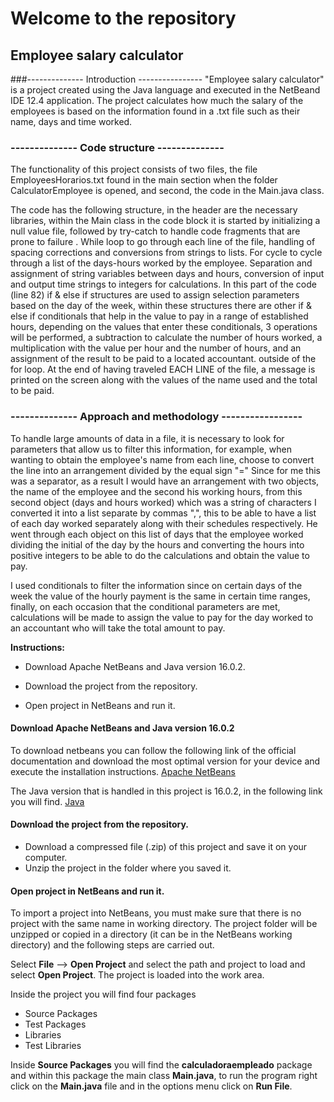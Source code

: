 #                            Welcome to the repository
##                          Employee salary calculator

###-------------- Introduction ----------------
"Employee salary calculator" is a project created using the Java language and executed in the NetBeand IDE 12.4 application.
The project calculates how much the salary of the employees is based on the information found in a .txt file such as their name, days and time worked.

### -------------- Code structure --------------
The functionality of this project consists of two files, the file EmployeesHorarios.txt found in the main section when the folder CalculatorEmployee is opened, and second, the code in the Main.java class.

The code has the following structure, in the header are the necessary libraries, within the Main class in the code block it is started by initializing a null value file, followed by try-catch to handle code fragments that are prone to failure . While loop to go through each line of the file, handling of spacing corrections and conversions from strings to lists. For cycle to cycle through a list of the days-hours worked by the employee. Separation and assignment of string variables between days and hours, conversion of input and output time strings to integers for calculations.
In this part of the code (line 82) if & else if structures are used to assign selection parameters based on the day of the week, within these structures there are other if & else if conditionals that help in the value to pay in a range of established hours, depending on the values that enter these conditionals, 3 operations will be performed, a subtraction to calculate the number of hours worked, a multiplication with the value per hour and the number of hours, and an assignment of the result to be paid to a located accountant. outside of the for loop.
At the end of having traveled EACH LINE of the file, a message is printed on the screen along with the values of the name used and the total to be paid.

### --------------  Approach and methodology -----------------
To handle large amounts of data in a file, it is necessary to look for parameters that allow us to filter this information, for example, when wanting to obtain the employee's name from each line, choose to convert the line into an arrangement divided by the equal sign "=" Since for me this was a separator, as a result I would have an arrangement with two objects, the name of the employee and the second his working hours, from this second object (days and hours worked) which was a string of characters I converted it into a list separate by commas ",", this to be able to have a list of each day worked separately along with their schedules respectively.
He went through each object on this list of days that the employee worked dividing the initial of the day by the hours and converting the hours into positive integers to be able to do the calculations and obtain the value to pay.

I used conditionals to filter the information since on certain days of the week the value of the hourly payment is the same in certain time ranges, finally, on each occasion that the conditional parameters are met, calculations will be made to assign the value to pay for the day worked to an accountant who will take the total amount to pay.


**Instructions:**

   - Download Apache NetBeans and Java version 16.0.2.
   
   - Download the project from the repository.
   
   - Open project in NetBeans and run it.
   
#### Download Apache NetBeans and Java version 16.0.2

To download netbeans you can follow the following link of the official documentation and download the most optimal version for your device and execute the installation instructions. [Apache NetBeans](https://netbeans.apache.org/download/nb124/nb124.html "Apache NetBeans")

The Java version that is handled in this project is 16.0.2, in the following link you will find. [Java ](https://www.oracle.com/java/technologies/javase-jdk16-downloads.html "Java ")

#### Download the project from the repository.

- Download a compressed file (.zip) of this project and save it on your computer.
- Unzip the project in the folder where you saved it.

#### Open project in NetBeans and run it.
To import a project into NetBeans, you must make sure that there is no project with the same name in working directory. The project folder will be unzipped or copied in a directory (it can be in the NetBeans working directory) and the following steps are carried out.

Select **File** --> **Open Project** and select the path and project to load and select **Open Project**. The project is loaded into the work area.

Inside the project you will find four packages
- Source Packages
- Test Packages
- Libraries
- Test Libraries

Inside **Source Packages** you will find the **calculadoraempleado** package and within this package the main class **Main.java**, to run the program right click on the **Main.java** file and in the options menu click on **Run File**.
